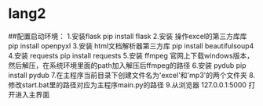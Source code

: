 # lang2
##配置启动环境：
1.安装flask
pip install flask 
2.安装 操作excel的第三方库库
pip install openpyxl
3.安装 html文档解析器第三方库
pip install beautifulsoup4
4.安装 requests
pip install requests
5.安装 ffmpeg
官网上下载windows版本，然后解压，在系统环境里面的path加入解压后ffmpeg的路径
6.安装 pydub
pip install pydub
7.在主程序当前目录下创建文件名为'excel'和'mp3'的两个文件夹
8.修改start.bat里的路径对应为主程序main.py的路径
9.从浏览器 127.0.0.1:5000 打开进入主界面